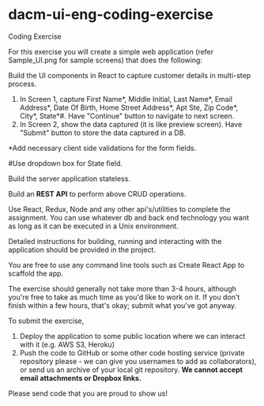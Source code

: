 # dacm-ui-eng-coding-exercise

Coding Exercise

For this exercise you will create a simple web application (refer Sample_UI.png for sample screens) that does the following:

Build the UI components in React to capture customer details in multi-step process.

  1. In Screen 1, capture First Name*, Middle Initial, Last Name*, Email Address*, Date Of Birth, Home Street Address*, 
    Apt Ste, Zip Code*, City*, State*#. Have "Continue" button to navigate to next screen.
  2. In Screen 2, show the data captured (it is like preview screen). Have "Submit" button to store the data captured 
    in a DB.
    
   *Add necessary client side validations for the form fields.
   
   #Use dropdown box for State field.

Build the server application stateless.

Build an **REST API** to perform above CRUD operations.

Use React, Redux, Node and any other api's/utilities to complete the assignment. You can use whatever db and back end technology you want as long as it can be executed in a Unix environment.

Detailed instructions for building, running and interacting with the application should be provided in the project.

You are free to use any command line tools such as Create React App to scaffold the app.

The exercise should generally not take more than 3-4 hours, although you're free to take as much time as you'd like to work on it. If you don't finish within a few hours, that's okay; submit what you've got anyway.

To submit the exercise,

  1. Deploy the application to some public location where we can interact with it (e.g. AWS S3, Heroku)
  2. Push the code to GitHub or some other code hosting service (private repository please - we can give you 
    usernames to add as collaborators), or send us an archive of your local git repository. **We cannot accept email attachments or Dropbox links.**

Please send code that you are proud to show us!
